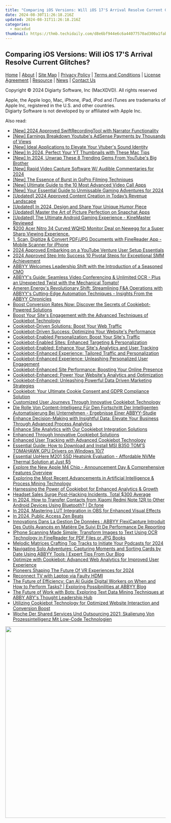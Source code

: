 ```yaml
---
title: "Comparing iOS Versions: Will iOS 17'S Arrival Resolve Current Glitches?"
date: 2024-08-30T11:26:18.216Z
updated: 2024-08-31T11:26:18.216Z
categories:
  - macxdvd
thumbnail: https://thmb.techidaily.com/d8e6bf944e6c6a44077570ad300a1fab74b99e0c0b2c51be60c5944e75e29423.jpg
---
```


## Comparing iOS Versions: Will iOS 17'S Arrival Resolve Current Glitches?

[Home](https://tools.techidaily.com/macxdvd/products/) | [About](https://tools.techidaily.com/macxdvd/products/) | [Site Map](https://tools.techidaily.com/macxdvd/products/) | [Privacy Policy](https://tools.techidaily.com/macxdvd/products/) | [Terms and Conditions](https://tools.techidaily.com/macxdvd/products/) | [License Agreement](https://tools.techidaily.com/macxdvd/products/) | [Resource](https://tools.techidaily.com/macxdvd/products/) | [News](https://tools.techidaily.com/macxdvd/products/) | [Contact Us](https://tools.techidaily.com/macxdvd/products/)

Copyright © 2024 Digiarty Software, Inc (MacXDVD). All rights reserved

Apple, the Apple logo, Mac, iPhone, iPad, iPod and iTunes are trademarks of Apple Inc, registered in the U.S. and other countries.  
Digiarty Software is not developed by or affiliated with Apple Inc.

<ins class="adsbygoogle"
     style="display:block"
     data-ad-format="autorelaxed"
     data-ad-client="ca-pub-7571918770474297"
     data-ad-slot="1223367746"></ins>



<ins class="adsbygoogle"
     style="display:block"
     data-ad-client="ca-pub-7571918770474297"
     data-ad-slot="8358498916"
     data-ad-format="auto"
     data-full-width-responsive="true"></ins>

<span class="atpl-alsoreadstyle">Also read:</span>
<div><ul>
<li><a href="https://on-screen-recording.techidaily.com/new-2024-approved-swiftrecordingtool-with-narrator-functionality/"><u>[New] 2024 Approved  SwiftRecordingTool with Narrator Functionality</u></a></li>
<li><a href="https://youtube-webster.techidaily.com/arnings-breakdown-youtubes-adsense-payments-by-thousands-of-views/"><u>[New] Earnings Breakdown  Youtube's AdSense Payments by Thousands of Views</u></a></li>
<li><a href="https://some-techniques.techidaily.com/new-ideal-applications-to-elevate-your-vtubers-sound-identity/"><u>[New] Ideal Applications to Elevate Your Vtuber's Sound Identity</u></a></li>
<li><a href="https://youtube-docs.techidaily.com/n-2024-perfect-your-yt-thumbnails-with-these-mac-tips/"><u>[New] In 2024, Perfect Your YT Thumbnails with These Mac Tips</u></a></li>
<li><a href="https://facebook-clips.techidaily.com/new-in-2024-unwrap-these-8-trending-gems-from-youtubes-big-brother/"><u>[New] In 2024, Unwrap These 8 Trending Gems From YouTube's Big Brother</u></a></li>
<li><a href="https://screen-mirroring-recording.techidaily.com/new-rapid-video-capture-software-w-audible-commentaries-for-2024/"><u>[New] Rapid Video Capture Software W/ Audible Commentaries for 2024</u></a></li>
<li><a href="https://some-skills.techidaily.com/new-the-essence-of-burst-in-gopro-filming-techniques/"><u>[New] The Essence of Burst in GoPro Filming Techniques</u></a></li>
<li><a href="https://visual-screen-recording.techidaily.com/new-ultimate-guide-to-the-10-most-advanced-video-call-apps/"><u>[New] Ultimate Guide to the 10 Most Advanced Video Call Apps</u></a></li>
<li><a href="https://remote-screen-capture.techidaily.com/new-your-essential-guide-to-unmissable-gaming-adventures-for-2024/"><u>[New] Your Essential Guide to Unmissable Gaming Adventures for 2024</u></a></li>
<li><a href="https://facebook-record-videos.techidaily.com/updated-2024-approved-content-creation-in-todays-revenue-landscape/"><u>[Updated] 2024 Approved  Content Creation in Today’s Revenue Landscape</u></a></li>
<li><a href="https://vp-tips.techidaily.com/updated-in-2024-design-and-share-your-unique-humor-piece/"><u>[Updated] In 2024, Design and Share Your Unique Humor Piece</u></a></li>
<li><a href="https://snapchat-videos.techidaily.com/updated-master-the-art-of-picture-perfection-on-snapchat-apps/"><u>[Updated] Master the Art of Picture Perfection on Snapchat Apps</u></a></li>
<li><a href="https://some-skills.techidaily.com/updated-the-ultimate-android-gaming-experience-kinemaster-reviewed/"><u>[Updated] The Ultimate Android Gaming Experience - KineMaster Reviewed</u></a></li>
<li><a href="https://hardware-tips.techidaily.com/200-acer-nitro-34-curved-wqhd-monitor-deal-on-newegg-for-a-super-sharp-viewing-experience/"><u>$200 Acer Nitro 34 Curved WQHD Monitor Deal on Newegg for a Super Sharp Viewing Experience.</u></a></li>
<li><a href="https://discover-best.techidaily.com/1-scan-digitize-and-convert-pdfjpg-documents-with-finereader-app-mobile-scanner-for-iphone/"><u>1. Scan, Digitize & Convert PDF/JPG Documents with FineReader App - Mobile Scanner for iPhone</u></a></li>
<li><a href="https://youtube-clips.techidaily.com/2024-approved-embarking-on-a-youtube-venture-user-setup-essentials/"><u>2024 Approved  Embarking on a YouTube Venture  User Setup Essentials</u></a></li>
<li><a href="https://extra-approaches.techidaily.com/2024-approved-step-into-success-10-pivotal-steps-for-exceptional-smm-achievement/"><u>2024 Approved  Step Into Success  10 Pivotal Steps for Exceptional SMM Achievement</u></a></li>
<li><a href="https://discover-best.techidaily.com/abbyy-welcomes-leadership-shift-with-the-introduction-of-a-seasoned-cmo/"><u>ABBYY Welcomes Leadership Shift with the Introduction of a Seasoned CMO</u></a></li>
<li><a href="https://discover-best.techidaily.com/abbyys-guide-seamless-video-conferencing-and-unlimited-ocr-plus-an-unexpected-twist-with-the-mechanical-tomato/"><u>ABBYY's Guide: Seamless Video Conferencing & Unlimited OCR - Plus an Unexpected Twist with the Mechanical Tomato!</u></a></li>
<li><a href="https://discover-best.techidaily.com/ameren-energys-revolutionary-shift-streamlining-fanda-operations-with-abbyys-cutting-edge-automation-techniques-insights-from-the-abbyy-chronicles/"><u>Ameren Energy's Revolutionary Shift: Streamlining F&A Operations with ABBYY's Cutting-Edge Automation Techniques - Insights From the ABBYY Chronicles</u></a></li>
<li><a href="https://discover-best.techidaily.com/boost-conversion-rates-now-discover-the-secrets-of-cookiebot-powered-solutions/"><u>Boost Conversion Rates Now: Discover the Secrets of Cookiebot-Powered Solutions</u></a></li>
<li><a href="https://discover-best.techidaily.com/boost-your-sites-engagement-with-the-advanced-techniques-of-cookiebot-technology/"><u>Boost Your Site's Engagement with the Advanced Techniques of Cookiebot Technology</u></a></li>
<li><a href="https://discover-best.techidaily.com/cookiebot-driven-solutions-boost-your-web-traffic/"><u>Cookiebot-Driven Solutions: Boost Your Web Traffic</u></a></li>
<li><a href="https://discover-best.techidaily.com/cookiebot-driven-success-optimizing-your-websites-performance/"><u>Cookiebot-Driven Success: Optimizing Your Website's Performance</u></a></li>
<li><a href="https://discover-best.techidaily.com/cookiebot-enabled-personalization-boost-your-sites-traffic/"><u>Cookiebot-Enabled Personalization: Boost Your Site's Traffic</u></a></li>
<li><a href="https://discover-best.techidaily.com/cookiebot-enabled-sites-enhanced-targeting-and-personalization/"><u>Cookiebot-Enabled Sites: Enhanced Targeting & Personalization</u></a></li>
<li><a href="https://discover-best.techidaily.com/cookiebot-enabled-enhance-your-sites-analytics-and-user-tracking/"><u>Cookiebot-Enabled: Enhance Your Site's Analytics and User Tracking</u></a></li>
<li><a href="https://discover-best.techidaily.com/cookiebot-enhanced-experience-tailored-traffic-and-personalization/"><u>Cookiebot-Enhanced Experience: Tailored Traffic and Personalization</u></a></li>
<li><a href="https://discover-best.techidaily.com/cookiebot-enhanced-experience-unleashing-personalized-user-engagement/"><u>Cookiebot-Enhanced Experience: Unleashing Personalized User Engagement</u></a></li>
<li><a href="https://discover-best.techidaily.com/cookiebot-enhanced-site-performance-boosting-your-online-presence/"><u>Cookiebot-Enhanced Site Performance: Boosting Your Online Presence</u></a></li>
<li><a href="https://discover-best.techidaily.com/cookiebot-enhanced-power-your-websites-analytics-and-optimization/"><u>Cookiebot-Enhanced: Power Your Website's Analytics and Optimization</u></a></li>
<li><a href="https://discover-best.techidaily.com/cookiebot-enhanced-unleashing-powerful-data-driven-marketing-strategies/"><u>Cookiebot-Enhanced: Unleashing Powerful Data Driven Marketing Strategies</u></a></li>
<li><a href="https://discover-best.techidaily.com/cookiebot-your-ultimate-cookie-consent-and-gdpr-compliance-solution/"><u>Cookiebot: Your Ultimate Cookie Consent and GDPR Compliance Solution</u></a></li>
<li><a href="https://discover-best.techidaily.com/customized-user-journeys-through-innovative-cookiebot-technology/"><u>Customized User Journeys Through Innovative Cookiebot Technology</u></a></li>
<li><a href="https://discover-best.techidaily.com/die-rolle-von-content-intelligenz-fur-den-fortschritt-der-intelligenten-automatisierung-bei-unternehmen-ergebnisse-einer-abbyy-studie/"><u>Die Rolle Von Content-Intelligenz Für Den Fortschritt Der Intelligenten Automatisierung Bei Unternehmen - Ergebnisse Einer ABBYY-Studie</u></a></li>
<li><a href="https://discover-best.techidaily.com/enhance-decision-making-with-insightful-data-elevate-your-business-through-advanced-process-analytics/"><u>Enhance Decision-Making with Insightful Data: Elevate Your Business Through Advanced Process Analytics</u></a></li>
<li><a href="https://discover-best.techidaily.com/enhance-site-analytics-with-our-cookiebot-integration-solutions/"><u>Enhance Site Analytics with Our Cookiebot Integration Solutions</u></a></li>
<li><a href="https://discover-best.techidaily.com/enhanced-through-innovative-cookiebot-solutions/"><u>Enhanced Through Innovative Cookiebot Solutions</u></a></li>
<li><a href="https://discover-best.techidaily.com/enhanced-user-tracking-with-advanced-cookiebot-technology/"><u>Enhanced User Tracking with Advanced Cookiebot Technology</u></a></li>
<li><a href="https://win-dash.techidaily.com/essential-guide-how-to-download-and-install-msi-b350-toms-tomahawk-gpu-drivers-on-windows-107/"><u>Essential Guide: How to Download and Install MSI B350 TOM'S TOMAHAWK GPU Drivers on Windows 10/7</u></a></li>
<li><a href="https://hardware-tips.techidaily.com/essential-uphere-m201-ssd-heatsink-evaluation-affordable-nvme-thermal-solution-at-just-5/"><u>Essential UpHere M201 SSD Heatsink Evaluation - Affordable NVMe Thermal Solution at Just $5</u></a></li>
<li><a href="https://blog-min.techidaily.com/explore-the-new-apple-m4-chip-announcement-day-and-comprehensive-features-overview/"><u>Explore the New Apple M4 Chip - Announcement Day & Comprehensive Features Overview</u></a></li>
<li><a href="https://discover-best.techidaily.com/exploring-the-most-recent-advancements-in-artificial-intelligence-and-process-mining-technology/"><u>Exploring the Most Recent Advancements in Artificial Intelligence & Process Mining Technology</u></a></li>
<li><a href="https://discover-best.techidaily.com/harnessing-the-power-of-cookiebot-for-enhanced-analytics-and-growth/"><u>Harnessing the Power of Cookiebot for Enhanced Analytics & Growth</u></a></li>
<li><a href="https://facebook.techidaily.com/headset-sales-surge-post-hacking-incidents-total-300-average/"><u>Headset Sales Surge Post-Hacking Incidents, Total $300 Average</u></a></li>
<li><a href="https://android-transfer.techidaily.com/in-2024-how-to-transfer-contacts-from-xiaomi-redmi-note-12r-to-other-android-devices-using-bluetooth-drfone-by-drfone-transfer-from-android-transfer-from-android/"><u>In 2024, How to Transfer Contacts from Xiaomi Redmi Note 12R to Other Android Devices Using Bluetooth? | Dr.fone</u></a></li>
<li><a href="https://extra-skills.techidaily.com/in-2024-mastering-lut-integration-in-obs-for-enhanced-visual-effects/"><u>In 2024, Mastering LUT Integration in OBS for Enhanced Visual Effects</u></a></li>
<li><a href="https://fox-info.techidaily.com/in-2024-public-access-zen-beats/"><u>In 2024, Public Access Zen Beats</u></a></li>
<li><a href="https://discover-best.techidaily.com/innovations-dans-la-gestion-de-donnees-abbyy-flexicapture-introduit-des-outils-avances-en-matiere-de-suivi-et-de-performance-de-reporting/"><u>Innovations Dans La Gestion De Données : ABBYY FlexiCapture Introduit Des Outils Avancés en Matière De Suivi Et De Performance De Reporting</u></a></li>
<li><a href="https://discover-best.techidaily.com/iphone-scanning-made-simple-transform-images-to-text-using-ocr-technology-in-finereader-for-pdf-files-or-jpg-books/"><u>IPhone Scanning Made Simple: Transform Images to Text Using OCR Technology in FineReader for PDF Files or JPG Books</u></a></li>
<li><a href="https://extra-support.techidaily.com/melodic-matrices-crafting-top-tracks-to-initiate-your-podcasts-for-2024/"><u>Melodic Matrices  Crafting Top Tracks to Initiate Your Podcasts for 2024</u></a></li>
<li><a href="https://discover-best.techidaily.com/navigating-solo-adventures-capturing-moments-and-sorting-cards-by-date-using-abbyy-tools-expert-tips-from-our-blog/"><u>Navigating Solo Adventures: Capturing Moments and Sorting Cards by Date Using ABBYY Tools | Expert Tips From Our Blog</u></a></li>
<li><a href="https://discover-best.techidaily.com/optimize-with-cookiebot-advanced-web-analytics-for-improved-user-experience/"><u>Optimize with Cookiebot: Advanced Web Analytics for Improved User Experience</u></a></li>
<li><a href="https://fox-blue.techidaily.com/pioneers-shaping-the-future-of-vr-experiences-for-2024/"><u>Pioneers Shaping The Future Of VR Experiences for 2024</u></a></li>
<li><a href="https://graphic-issues.techidaily.com/reconnect-tv-with-laptop-via-faulty-hdmi/"><u>Reconnect TV with Laptop via Faulty HDMI</u></a></li>
<li><a href="https://discover-best.techidaily.com/the-future-of-efficiency-can-ai-guide-digital-workers-on-when-and-how-to-perform-tasks-exploring-possibnilities-at-abbyy-blog/"><u>The Future of Efficiency: Can AI Guide Digital Workers on When and How to Perform Tasks? | Exploring Possibnilities at ABBYY Blog</u></a></li>
<li><a href="https://discover-best.techidaily.com/the-future-of-work-with-bots-exploring-text-data-mining-techniques-at-abby-abys-thought-leadership-hub/"><u>The Future of Work with Bots: Exploring Text Data Mining Techniques at ABBY ABY's Thought Leadership Hub</u></a></li>
<li><a href="https://discover-best.techidaily.com/utilizing-cookiebot-technology-for-optimized-website-interaction-and-conversion-boost/"><u>Utilizing Cookiebot Technology for Optimized Website Interaction and Conversion Boost</u></a></li>
<li><a href="https://discover-best.techidaily.com/woche-der-shared-services-und-outsourcing-2021-skalierung-von-prozessintelligenz-mit-low-code-technologien/"><u>Woche Der Shared Services Und Outsourcing 2021: Skalierung Von Prozessintelligenz Mit Low-Code Technologien</u></a></li>
</ul></div>

<!-- affiliate ads begin -->
<a href="https://appsumo.8odi.net/c/5597632/2082532/7443" target="_top" id="2082532"><img src="//a.impactradius-go.com/display-ad/7443-2082532" border="0" alt="" width="1200" height="600"/></a><img height="0" width="0" src="https://appsumo.8odi.net/i/5597632/2082532/7443" style="position:absolute;visibility:hidden;" border="0" />
<!-- affiliate ads end -->